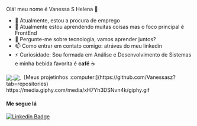 Olá! meu nome é Vanessa S Helena :woman:

- 🔭 Atualmente, estou a procura de emprego
- 🌱 Atualmente estou aprendendo muitas coisas mas o foco principal é FrontEnd
- 💬 Pergunte-me sobre tecnologia, vamos aprender juntos? 
- 📫 Como entrar em contato comigo: atráves do meu linkedin
- ⚡ Curiosidade: Sou formada em Análise e Desenvolvimento de Sistemas e minha bebida favorita é **café** ☕️&nbsp;

<a href="https://github.com/anuraghazra/github-readme-stats">
  <img align="center" src="https://github-readme-stats.vercel.app/api?username=Vanessasz&show_icons=true&theme=cobalt" />
</a>
<a href="https://github.com/anuraghazra/convoychat">
  <img align="center" src="https://github-readme-stats.vercel.app/api/top-langs/?username=Vanessasz&theme=cobalt&layout=compact" />
</a>&nbsp;
	[Meus projetinhos :computer:](https://github.com/Vanessasz?tab=repositories)	
  https://media.giphy.com/media/xH7Yh3DSNvn4k/giphy.gif
  
#### Me segue lá 

[![Linkedin Badge](https://img.shields.io/badge/-Vanessa%20Helena-dfbfbdcc?style=flat-square&logo=Linkedin&logoColor=white&link=https://www.linkedin.com/in/vanessa-helena-951aa9a6/)](https://www.linkedin.com/in/vanessa-helena-951aa9a6/) 


